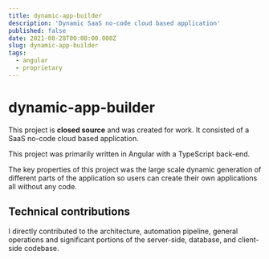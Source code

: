 ```yaml
---
title: dynamic-app-builder
description: 'Dynamic SaaS no-code cloud based application'
published: false
date: 2021-08-28T00:00:00.000Z
slug: dynamic-app-builder
tags:
  - angular
  - proprietary
---
```


# dynamic-app-builder

This project is **closed source** and was created for work.
It consisted of a SaaS no-code cloud based application.

This project was primarily written in Angular with a TypeScript back-end.

The key properties of this project was the large scale dynamic generation of different parts of the application so users can create their own applications all without any code.

## Technical contributions

I directly contributed to the architecture, automation pipeline, general operations and
significant portions of the server-side, database, and client-side codebase.
